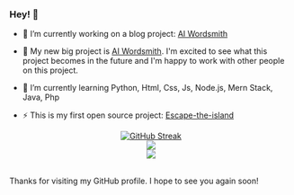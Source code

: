 ### Hey! 👋

- 🔭 I’m currently working on a blog project: [AI Wordsmith](https://github.com/MaheshTheDeveloper/AI-Wordsmith)

- 📑 My new big project is [AI Wordsmith](https://github.com/MaheshTheDeveloper/AI-Wordsmith). I'm excited to see what this project becomes in the future and I'm happy to work with other people on this project.

- 🌱 I’m currently learning Python, Html, Css, Js, Node.js, Mern Stack, Java, Php    

- ⚡ This is my first open source project:  [Escape-the-island](https://github.com/MaheshTheDeveloper/Escape-the-Island)
 
<div align="center"> 
<a href="https://git.io/streak-stats"><img src="https://github-readme-streak-stats-theta.vercel.app/?user=MaheshTheDeveloper&theme=github-dark-blue&hide_border=true" alt="GitHub Streak"></a>
</div>
<div align="center"?
<a>
  <img src="https://github-readme-stats-beryl-omega.vercel.app/api?username=MaheshTheDeveloper&show_icons=true&hide_border=true&count_private=true&theme=github_dark&include_all_commits=true"/></a>
  </div>
 <div align="center">
     <img src="https://komarev.com/ghpvc/?username=MaheshTheDeveloper"/></a>
    </div>
<br>  

Thanks for visiting my GitHub profile. I hope to see you again soon!

